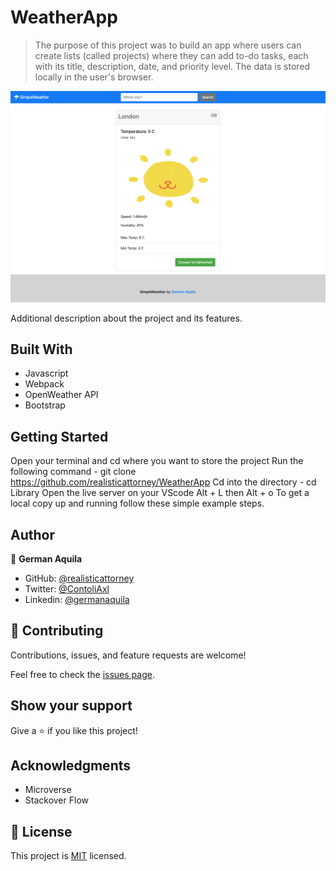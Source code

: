 # WeatherApp

> The purpose of this project was to build an app where users can create lists (called projects) where they can add to-do tasks, each with its title, description, date, and priority level. The data is stored locally in the user's browser.

![screenshot](./dist/assets/screenshot.png)


Additional description about the project and its features.

## Built With

- Javascript
- Webpack
- OpenWeather API
- Bootstrap

## Getting Started

Open your terminal and cd where you want to store the project
Run the following command - git clone https://github.com/realisticattorney/WeatherApp
Cd into the directory - cd Library
Open the live server on your VScode Alt + L then Alt + o
To get a local copy up and running follow these simple example steps.

## Author

👤 **German Aquila**

- GitHub: [@realisticattorney](https://github.com/realisticattorney)
- Twitter: [@ContoliAxl](https://www.twitter.com/contoliaxl)
- Linkedin: [@germanaquila](https://www.linkedin.com/in/german-aquila-55a9171b5/)

## 🤝 Contributing

Contributions, issues, and feature requests are welcome!

Feel free to check the [issues page](../../issues/).

## Show your support

Give a ⭐️ if you like this project!

## Acknowledgments

- Microverse
- Stackover Flow 


## 📝 License

This project is [MIT](./MIT.md) licensed.
